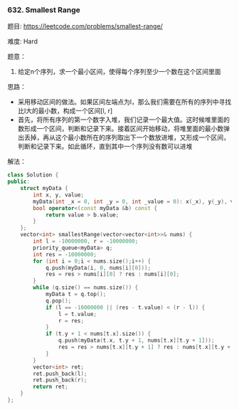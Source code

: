 ### 632. Smallest Range



题目:
https://leetcode.com/problems/smallest-range/

难度:
Hard

题意：

1. 给定n个序列，求一个最小区间，使得每个序列至少一个数在这个区间里面

思路：

- 采用移动区间的做法。如果区间左端点为l，那么我们需要在所有的序列中寻找比l大的最小数，构成一个区间[l, r]
- 首先，将所有序列的第一个数字入堆，我们记录一个最大值。这时候堆里面的数形成一个区间，判断和记录下来。接着区间开始移动，将堆里面的最小数弹出丢掉，再从这个最小数所在的序列取出下一个数放进堆，又形成一个区间，判断和记录下来。如此循环，直到其中一个序列没有数可以进堆

解法：

```c++
class Solution {
public:
    struct myData {
        int x, y, value;
        myData(int _x = 0, int _y = 0, int _value = 0): x(_x), y(_y), value(_value) {}
        bool operator<(const myData &b) const {
            return value > b.value;
        }
    };
    vector<int> smallestRange(vector<vector<int>>& nums) {
        int l = -10000000, r = -10000000;
        priority_queue<myData> q;
        int res = -10000000;
        for (int i = 0;i < nums.size();i++) {
            q.push(myData(i, 0, nums[i][0]));
            res = res > nums[i][0] ? res : nums[i][0];
        }
        while (q.size() == nums.size()) {            
            myData t = q.top();
            q.pop();
            if (l == -10000000 || (res - t.value) < (r - l)) {
                l = t.value;
                r = res;
            }
            if (t.y + 1 < nums[t.x].size()) {
                q.push(myData(t.x, t.y + 1, nums[t.x][t.y + 1]));
                res = res > nums[t.x][t.y + 1] ? res : nums[t.x][t.y + 1];
            }
        }
        vector<int> ret;
        ret.push_back(l);
        ret.push_back(r);
        return ret;
    }
};
```

